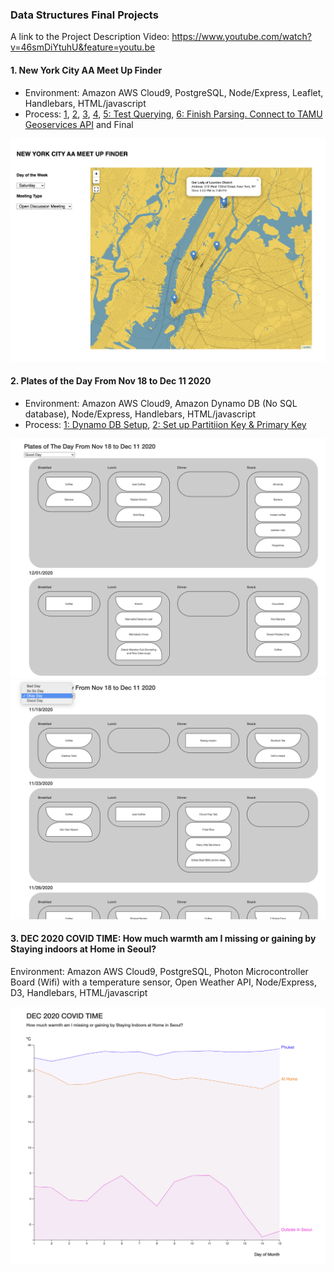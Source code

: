 ### Data Structures Final Projects

A link to the Project Description Video: https://www.youtube.com/watch?v=46smDiYtuhU&feature=youtu.be 

#### 1. New York City AA Meet Up Finder
- Environment: Amazon AWS Cloud9, PostgreSQL, Node/Express, Leaflet, Handlebars, HTML/javascript
- Process: <a href="https://github.com/InhyeLee-Data/DataStructures/tree/master/week_01">1</a>, <a href="https://github.com/InhyeLee-Data/DataStructures/tree/master/week_02">2</a>, <a href="https://github.com/InhyeLee-Data/DataStructures/tree/master/week_03">3</a>, <a href="https://github.com/InhyeLee-Data/DataStructures/tree/master/week_04">4</a>, <a href="https://github.com/InhyeLee-Data/DataStructures/tree/master/week_06">5: Test Querying</a>, <a href="https://github.com/InhyeLee-Data/DataStructures/tree/master/week_7">6: Finish Parsing. Connect to TAMU Geoservices API</a> and Final 

<img src="https://github.com/InhyeLee-Data/DataStructures/blob/master/Final/img/AAMeetUpFinder.png" width=800px>

#### 2. Plates of the Day From Nov 18 to Dec 11 2020
- Environment: Amazon AWS Cloud9, Amazon Dynamo DB (No SQL database), Node/Express, Handlebars, HTML/javascript
- Process: <a href="https://github.com/InhyeLee-Data/DataStructures/blob/master/week_05/w5.js">1: Dynamo DB Setup</a>, <a href="https://github.com/InhyeLee-Data/DataStructures/tree/master/week_06">2: Set up Partitiion Key & Primary Key </a>
<img src="https://github.com/InhyeLee-Data/DataStructures/blob/master/Final/img/PlatesOfTheDay_1.png" width=800px>
<img src="https://github.com/InhyeLee-Data/DataStructures/blob/master/Final/img/PlatesOfTheDay_2.png" width=800px>

#### 3. DEC 2020 COVID TIME: How much warmth am I missing or gaining by Staying indoors at Home in Seoul?
Environment: Amazon AWS Cloud9, PostgreSQL, Photon Microcontroller Board (Wifi) with a temperature sensor, Open Weather API, Node/Express, D3, Handlebars, HTML/javascript

<img src="https://github.com/InhyeLee-Data/DataStructures/blob/master/Final/img/Dec2020_CovidTime.png" width= 920px>
